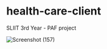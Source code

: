 # health-care-client

SLIIT 3rd Year - PAF project

![Screenshot (157)](https://user-images.githubusercontent.com/41939687/81169884-42c1b680-8fb7-11ea-915e-b5111ad0dd18.png)
